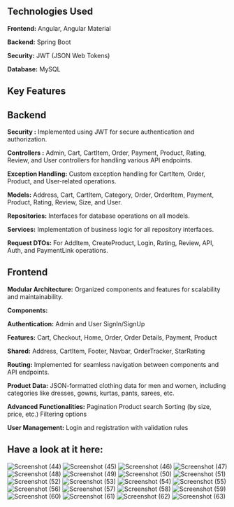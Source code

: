 ## Technologies Used

**Frontend:** Angular, Angular Material

**Backend:** Spring Boot

**Security:** JWT (JSON Web Tokens)

**Database:** MySQL 

## Key Features

## Backend

**Security :** Implemented using JWT for secure authentication and authorization.

**Controllers :**
Admin, Cart, CartItem, Order, Payment, Product, Rating, Review, and User controllers for handling various API endpoints.

**Exception Handling:**
Custom exception handling for CartItem, Order, Product, and User-related operations.

**Models:**
Address, Cart, CartItem, Category, Order, OrderItem, Payment, Product, Rating, Review, Size, and User.

**Repositories:**
Interfaces for database operations on all models.

**Services:**
Implementation of business logic for all repository interfaces.

**Request DTOs:**
For AddItem, CreateProduct, Login, Rating, Review, API, Auth, and PaymentLink operations.

## Frontend

**Modular Architecture:**
Organized components and features for scalability and maintainability.

**Components:**

**Authentication:** Admin and User SignIn/SignUp

**Features:** Cart, Checkout, Home, Order, Order Details, Payment, Product

**Shared:** Address, CartItem, Footer, Navbar, OrderTracker, StarRating

**Routing:**
Implemented for seamless navigation between components and API endpoints.

**Product Data:**
JSON-formatted clothing data for men and women, including categories like dresses, gowns, kurtas, pants, sarees, etc.

**Advanced Functionalities:**
Pagination
Product search
Sorting (by size, price, etc.)
Filtering options

**User Management:**
Login and registration with validation rules

## Have a look at it here:

![Screenshot (44)](https://github.com/Krishnakant2000/EcommerceAJ-Project/assets/66054576/63130ab8-b6b9-47b1-82fa-c4f8abd8a65a)
![Screenshot (45)](https://github.com/Krishnakant2000/EcommerceAJ-Project/assets/66054576/9445609b-ba0e-4a0a-9428-f4de27d3fce0)
![Screenshot (46)](https://github.com/Krishnakant2000/EcommerceAJ-Project/assets/66054576/96d8dcde-154f-4302-bd26-76ac9a7d0fd9)
![Screenshot (47)](https://github.com/Krishnakant2000/EcommerceAJ-Project/assets/66054576/566e958c-f4f8-4527-8dc3-929e8c4455d5)
![Screenshot (48)](https://github.com/Krishnakant2000/EcommerceAJ-Project/assets/66054576/3c9eef5e-7f9d-4b9d-b8c4-b35fe0eb84cb)
![Screenshot (49)](https://github.com/Krishnakant2000/EcommerceAJ-Project/assets/66054576/98ae05af-5134-4eb8-98a4-44c231f56fc4)
![Screenshot (50)](https://github.com/Krishnakant2000/EcommerceAJ-Project/assets/66054576/3858f13b-1e13-40a0-aad5-c5c642578eda)
![Screenshot (51)](https://github.com/Krishnakant2000/EcommerceAJ-Project/assets/66054576/c52a8565-5838-437a-913c-f34b7e3a26ca)
![Screenshot (52)](https://github.com/Krishnakant2000/EcommerceAJ-Project/assets/66054576/a6c66d45-93de-46bd-b310-6d4060c49d2c)
![Screenshot (53)](https://github.com/Krishnakant2000/EcommerceAJ-Project/assets/66054576/64eaf3f0-c59c-4ef5-8088-61218b0c7b4c)
![Screenshot (54)](https://github.com/Krishnakant2000/EcommerceAJ-Project/assets/66054576/2559f0b4-f685-42ba-93d9-802b3dab41d4)
![Screenshot (55)](https://github.com/Krishnakant2000/EcommerceAJ-Project/assets/66054576/e1fb0fa2-3b43-48a4-a668-8463215d3d68)
![Screenshot (56)](https://github.com/Krishnakant2000/EcommerceAJ-Project/assets/66054576/286f219a-109b-4f52-9d0b-53109869644d)
![Screenshot (57)](https://github.com/Krishnakant2000/EcommerceAJ-Project/assets/66054576/4e92fd97-3ee3-4086-bd28-b262a0580931)
![Screenshot (58)](https://github.com/Krishnakant2000/EcommerceAJ-Project/assets/66054576/855890e5-aa87-406e-a47b-6c581c07d0b9)
![Screenshot (59)](https://github.com/Krishnakant2000/EcommerceAJ-Project/assets/66054576/3e109a6f-8f68-4c37-8604-090174dba30c)
![Screenshot (60)](https://github.com/Krishnakant2000/EcommerceAJ-Project/assets/66054576/06febd70-4c3b-4dfd-a6be-f70d5a7291bb)
![Screenshot (61)](https://github.com/Krishnakant2000/EcommerceAJ-Project/assets/66054576/8019ab9e-bba2-4c22-9659-724f1edc054a)
![Screenshot (62)](https://github.com/Krishnakant2000/EcommerceAJ-Project/assets/66054576/b15f4b9a-cdd6-4635-a57b-e1446b7dfff5)
![Screenshot (63)](https://github.com/Krishnakant2000/EcommerceAJ-Project/assets/66054576/7048e7bb-65a3-426b-8461-f19997c849e7)


